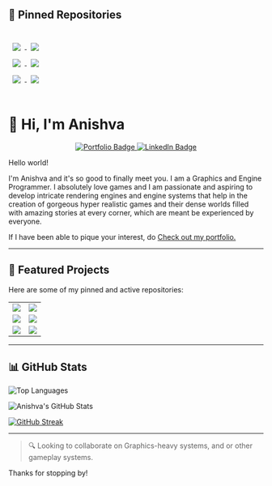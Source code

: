## 📌 Pinned Repositories

<br>

<a href="https://github.com/anishvabardhan/PolyTree-Engine">
  <img align="center" style="margin:0.5rem" src="https://github-readme-stats.vercel.app/api/pin/?username=anishvabardhan&repo=PolyTree-Engine&title_color=ffffff&text_color=c9cacc&icon_color=4AB197&bg_color=1A2B34" />
</a>

<a href="https://github.com/anishvabardhan/Simple_Miner">
  <img align="center" style="margin:0.5rem" src="https://github-readme-stats.vercel.app/api/pin/?username=anishvabardhan&repo=Simple_Miner&title_color=ffffff&text_color=c9cacc&icon_color=4AB197&bg_color=1A2B34" />
</a>
<br>

<a href="https://github.com/anishvabardhan/Doomenstein">
  <img align="center" style="margin:0.5rem" src="https://github-readme-stats.vercel.app/api/pin/?username=anishvabardhan&repo=Doomenstein&title_color=ffffff&text_color=c9cacc&icon_color=4AB197&bg_color=1A2B34" />
</a>

<a href="https://github.com/anishvabardhan/Protogame3D">
  <img align="center" style="margin:0.5rem" src="https://github-readme-stats.vercel.app/api/pin/?username=anishvabardhan&repo=Protogame3D&title_color=ffffff&text_color=c9cacc&icon_color=4AB197&bg_color=1A2B34" />
</a>
<br>

<a href="https://github.com/anishvabardhan/Starship">
  <img align="center" style="margin:0.5rem" src="https://github-readme-stats.vercel.app/api/pin/?username=anishvabardhan&repo=Starship&title_color=ffffff&text_color=c9cacc&icon_color=4AB197&bg_color=1A2B34" />
</a>

<a href="https://github.com/anishvabardhan/Protogame2D">
  <img align="center" style="margin:0.5rem" src="https://github-readme-stats.vercel.app/api/pin/?username=anishvabardhan&repo=Protogame2D&title_color=ffffff&text_color=c9cacc&icon_color=4AB197&bg_color=1A2B34" />
</a>
<br>
<br>

# 👋 Hi, I'm Anishva
<p align="center">
  <a href="https://www.anishvabardhan.com/">
    <img src="https://img.shields.io/badge/Visit-Portfolio-blue?style=plastic" alt="Portfolio Badge">
  </a>
  <a href="https://www.linkedin.com/in/anishva-bardhan/">
    <img src="https://img.shields.io/badge/LinkedIn-Connect-blue?style=plastic&logo=linkedin&logoColor=white" alt="LinkedIn Badge">
  </a>
</p>
Hello world!

I'm Anishva and it's so good to finally meet you. I am a Graphics and Engine Programmer. I absolutely love games and I am passionate and aspiring to develop intricate rendering engines and engine systems that help in the creation of gorgeous hyper realistic games and their dense worlds filled with amazing stories at every corner, which are meant be experienced by everyone.

If I have been able to pique your interest, do [Check out my portfolio.](https://www.anishvabardhan.com)

---

## 📌 Featured Projects

Here are some of my pinned and active repositories:

<div align="center">
<table>
  <tr>
    <td>
      <a href="https://github.com/anishvabardhan/PolyTree-Engine">
        <img src="https://github-readme-stats.vercel.app/api/pin/?username=anishvabardhan&repo=PolyTree-Engine&theme=github_dark&cache_seconds=1"/>
      </a>
    </td>
    <td>
      <a href="https://github.com/anishvabardhan/Simple_Miner">
        <img src="https://github-readme-stats.vercel.app/api/pin/?username=anishvabardhan&repo=Simple_Miner&theme=github_dark&cache_seconds=1"/>
      </a>
    </td>
  </tr>
  <tr>
    <td>
      <a href="https://github.com/anishvabardhan/Doomenstein">
        <img src="https://github-readme-stats.vercel.app/api/pin/?username=anishvabardhan&repo=Doomenstein&theme=github_dark&cache_seconds=1"/>
      </a>
    </td>
    <td>
      <a href="https://github.com/anishvabardhan/Protogame3D">
        <img src="https://github-readme-stats.vercel.app/api/pin/?username=anishvabardhan&repo=Protogame3D&theme=github_dark&cache_seconds=1"/>
      </a>
    </td>
  </tr>
   <tr>
    <td>
      <a href="https://github.com/anishvabardhan/Starship">
        <img src="https://github-readme-stats.vercel.app/api/pin/?username=anishvabardhan&repo=Starship&theme=github_dark&cache_seconds=1"/>
      </a>
    </td>
    <td>
      <a href="https://github.com/anishvabardhan/Protogame2D">
        <img src="https://github-readme-stats.vercel.app/api/pin/?username=anishvabardhan&repo=Protogame2D&theme=github_dark&cache_seconds=1"/>
      </a>
    </td>
  </tr>
</table>
</div>

---

## 📊 GitHub Stats

![Top Languages](https://github-readme-stats.vercel.app/api/top-langs/?username=anishvabardhan\&layout=compact\&theme=tokyonight\&hide_border=true\&cache_seconds=1)

![Anishva's GitHub Stats](https://github-readme-stats.vercel.app/api?username=anishvabardhan\&show_icons=true\&theme=tokyonight\&hide_border=true\&count_private=true\&include_all_commits=true\&cache_seconds=1)

[![GitHub Streak](https://streak-stats.demolab.com?user=anishvabardhan\&theme=tokyonight\&hide_border=true)](https://git.io/streak-stats)

---

> 🔍 Looking to collaborate on Graphics-heavy systems, and or other gameplay systems.

Thanks for stopping by!
